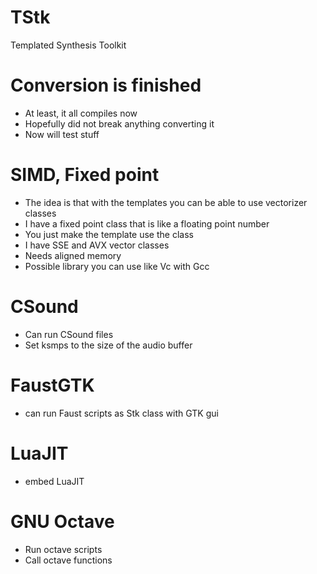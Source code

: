 # TStk
Templated Synthesis Toolkit

# Conversion is finished
* At least, it all compiles now
* Hopefully did not break anything converting it
* Now will test stuff 

# SIMD, Fixed point
* The idea is that with the templates you can be able to use vectorizer classes
* I have a fixed point class that is like a floating point number
* You just make the template use the class
* I have SSE and AVX vector classes
* Needs aligned memory
* Possible library you can use like Vc with Gcc 

# CSound
* Can run CSound files
* Set ksmps to the size of the audio buffer

# FaustGTK
* can run Faust scripts as Stk class with GTK gui

# LuaJIT
* embed LuaJIT 

# GNU Octave
* Run octave scripts
* Call octave functions

